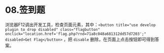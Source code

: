 # 08.签到题

浏览器F12调出开发工具，检查页面元素，其中：`<button title="use develop plugin to drop disabled" class="flagbutton" onclick="location.href='flag.php?rnd=71a8c048a681312dd57d7203';" disabled>Get Flag</button>` ，把 `disable` 删除，在页面上点击按钮即可得到答案。
